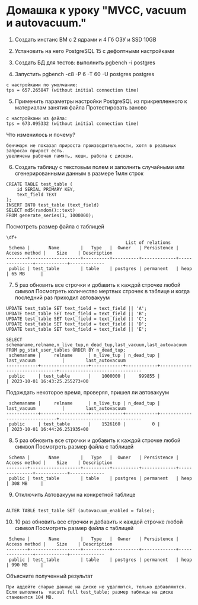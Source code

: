 # Домашка к уроку "MVCC, vacuum и autovacuum."


1) Создать инстанс ВМ с 2 ядрами и 4 Гб ОЗУ и SSD 10GB

2) Установить на него PostgreSQL 15 с дефолтными настройками

3) Создать БД для тестов: выполнить pgbench -i postgres
4) Запустить pgbench -c8 -P 6 -T 60 -U postgres postgres
```
с настройками по умолчанию:
tps = 657.265847 (without initial connection time)
```
5) Применить параметры настройки PostgreSQL из прикрепленного к материалам занятия файла
Протестировать заново
```
с настройками из файла:
tps = 673.095332 (without initial connection time)
```
Что изменилось и почему?
```
бенчмарк не показал прироста производительности, хотя в реальных запросах прирост есть.
увеличены рабочая память, кеши, работа с диском.
```
6) Создать таблицу с текстовым полем и заполнить случайными или сгенерированными данным в размере 1млн строк
```
CREATE TABLE test_table (
    id SERIAL PRIMARY KEY,
    text_field TEXT
);
INSERT INTO test_table (text_field)
SELECT md5(random()::text)
FROM generate_series(1, 1000000);
```
Посмотреть размер файла с таблицей
```
\df+
                                             List of relations
 Schema |       Name        |   Type   |  Owner   | Persistence | Access method |    Size    | Description 
--------+-------------------+----------+----------+-------------+---------------+------------+-------------
 public | test_table        | table    | postgres | permanent   | heap          | 65 MB      | 

```
7) 5 раз обновить все строчки и добавить к каждой строчке любой символ
Посмотреть количество мертвых строчек в таблице и когда последний раз приходил автовакуум
```
UPDATE test_table SET text_field = text_field || 'A';
UPDATE test_table SET text_field = text_field || 'B';
UPDATE test_table SET text_field = text_field || 'C';
UPDATE test_table SET text_field = text_field || 'D';
UPDATE test_table SET text_field = text_field || 'E';
```
```
SELECT schemaname,relname,n_live_tup,n_dead_tup,last_vacuum,last_autovacuum FROM pg_stat_user_tables ORDER BY n_dead_tup;
 schemaname |     relname      | n_live_tup | n_dead_tup |          last_vacuum          |        last_autovacuum        
------------+------------------+------------+------------+-------------------------------+-------------------------------
 public     | test_table       |    1000000 |     999855 |                               | 2023-10-01 16:43:25.255273+00
```
Подождать некоторое время, проверяя, пришел ли автовакуум
```
 schemaname |     relname      | n_live_tup | n_dead_tup |          last_vacuum          |        last_autovacuum        
------------+------------------+------------+------------+-------------------------------+-------------------------------
 public     | test_table       |    1526160 |          0 |                               | 2023-10-01 16:44:26.251935+00
```

8) 5 раз обновить все строчки и добавить к каждой строчке любой символ
Посмотреть размер файла с таблицей
```
 Schema |       Name        |   Type   |  Owner   | Persistence | Access method |    Size    | Description 
--------+-------------------+----------+----------+-------------+---------------+------------+-------------
 public | test_table        | table    | postgres | permanent   | heap          | 308 MB     | 

```
9) Отключить Автовакуум на конкретной таблице
```

ALTER TABLE test_table SET (autovacuum_enabled = false);
```
10) 10 раз обновить все строчки и добавить к каждой строчке любой символ
Посмотреть размер файла с таблицей
```
 Schema |       Name        |   Type   |  Owner   | Persistence | Access method |    Size    | Description 
--------+-------------------+----------+----------+-------------+---------------+------------+-------------
 public | test_table        | table    | postgres | permanent   | heap          | 990 MB     | 
```
Объясните полученный результат
```
При аддейте старые данные на диске не удаляются, только добавляются.
Если выполнить  vacuul full test_table; размер таблицы на диске становится 104 MB.

```
